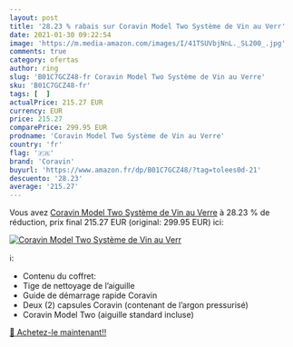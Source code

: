 ```yaml
---
layout: post
title: '28.23 % rabais sur Coravin Model Two Système de Vin au Verr'
date: 2021-01-30 09:22:54
image: 'https://m.media-amazon.com/images/I/41TSUVbjNnL._SL200_.jpg'
comments: true
category: ofertas
author: ring
slug: 'B01C7GCZ48-fr Coravin Model Two Système de Vin au Verre'
sku: 'B01C7GCZ48-fr'
tags: [  ]
actualPrice: 215.27 EUR
currency: EUR
price: 215.27
comparePrice: 299.95 EUR
prodname: 'Coravin Model Two Système de Vin au Verre'
country: 'fr'
flag: '🇫🇷'
brand: 'Coravin'
buyurl: 'https://www.amazon.fr/dp/B01C7GCZ48/?tag=tolees0d-21'
descuento: '28.23'
average: '215.27'
---
```


Vous avez [Coravin Model Two Système de Vin au Verre](https://www.amazon.fr/dp/B01C7GCZ48/?tag=tolees0d-21)  à  28.23 % de réduction, prix final  215.27 EUR (original: 299.95 EUR) ici:

[![Coravin Model Two Système de Vin au Verr](https://m.media-amazon.com/images/I/41TSUVbjNnL._SL200_.jpg)](https://www.amazon.fr/dp/B01C7GCZ48/?tag=tolees0d-21)

ℹ️:

- Contenu du coffret:
- Tige de nettoyage de l’aiguille
- Guide de démarrage rapide Coravin
- Deux (2) capsules Coravin (contenant de l’argon pressurisé)
- Coravin Model Two (aiguille standard incluse)

[🛒 Achetez-le maintenant!!](https://www.amazon.fr/dp/B01C7GCZ48/?tag=tolees0d-21)
